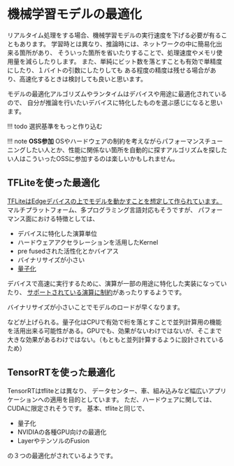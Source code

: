 # 機械学習モデルの最適化
リアルタイム処理をする場合、機械学習モデルの実行速度を下げる必要が有ることもあります。
学習時とは異なり、推論時には、ネットワークの中に簡易化出来る箇所があり、
そういった箇所を省いたりすることで、処理速度やメモリ使用量を減らしたりします。
また、単純にビット数を落とすことも有効で単精度にしたり、１バイトの引数にしたりしても
ある程度の精度は残せる場合があり、高速化するときは検討しても良いと思います。

モデルの最適化アルゴリズムやランタイムはデバイスや用途に最適化されているので、
自分が推論を行いたいデバイスに特化したものを選ぶ感じになると思います。

!!! todo
    選択基準をもっと作り込む

!!! note
    **OSS参加**
    OSやハードウェアの制約を考えながらパフォーマンスチューニングしたい人とか、性能に関係ない箇所を自動的に探すアルゴリズムを探したい人はこういったOSSに参加するのは楽しいかもしれません。

## TFLiteを使った最適化
[TFLiteはEdgeデバイスの上でモデルを動かすことを想定して作られています。](https://www.tensorflow.org/lite/guide#next_steps)
マルチプラットフォーム、多プログラミング言語対応もそうですが、
パフォーマンス面における特徴としては、

* デバイスに特化した演算単位
* ハードウェアアクセラレーションを活用したKernel
* pre fusedされた活性化とかバイアス
* バイナリサイズが小さい
* [量子化](https://www.tensorflow.org/lite/performance/post_training_quantization#optimization_methods)

デバイスで高速に実行するために、演算が一部の用途に特化した実装になっていたり、
[サポートされている演算に制約](https://www.tensorflow.org/lite/guide/ops_compatibility)があったりするようです。

バイナリサイズが小さいことでモデルのロードが早くなります。

などが上げられる。量子化はCPUで有効で桁を落とすことで並列計算用の機能を活用出来る可能性がある。GPUでも、効果がないわけではないが、そこまで大きな効果があるわけではない。（もともと並列計算するように設計されているため）

## TensorRTを使った最適化
TensorRTはtfliteとは異なり、
データセンター、車、組み込みなど幅広いアプリケーションへの適用を目的としています。
ただ、ハードウェアに関しては、CUDAに限定されそうです。
基本、tfliteと同じで、

* 量子化
* NVIDIAの各種GPU向けの最適化
* LayerやテンソルのFusion

の３つの最適化がされているようです。
